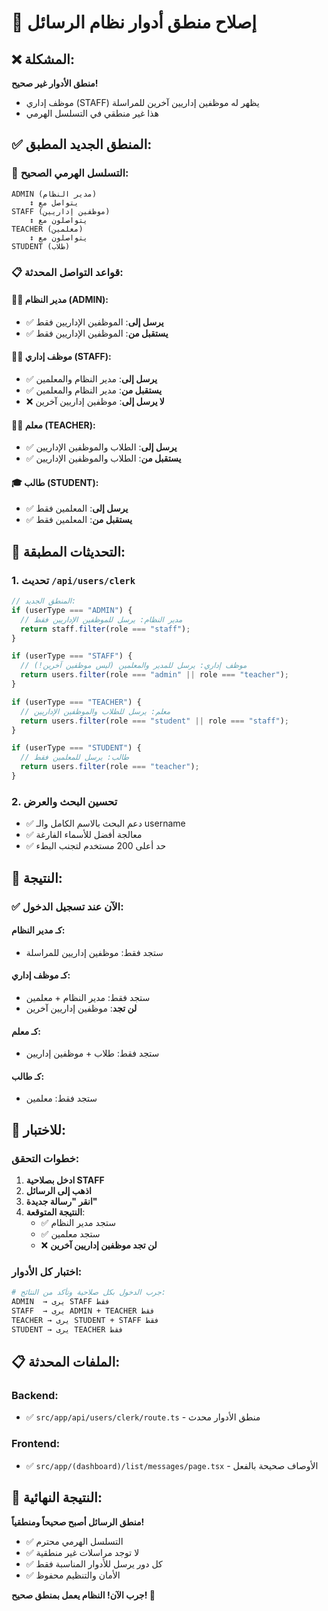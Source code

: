 # 🔧 إصلاح منطق أدوار نظام الرسائل

## ❌ المشكلة:
**منطق الأدوار غير صحيح!**
- موظف إداري (STAFF) يظهر له موظفين إداريين آخرين للمراسلة
- هذا غير منطقي في التسلسل الهرمي

## ✅ المنطق الجديد المطبق:

### 🏢 التسلسل الهرمي الصحيح:

```
ADMIN (مدير النظام)
    ↕️ يتواصل مع
STAFF (موظفين إداريين)
    ↕️ يتواصلون مع
TEACHER (معلمين)
    ↕️ يتواصلون مع  
STUDENT (طلاب)
```

### 📋 قواعد التواصل المحدثة:

#### 👨‍💼 **مدير النظام (ADMIN):**
- ✅ **يرسل إلى**: الموظفين الإداريين فقط
- ✅ **يستقبل من**: الموظفين الإداريين فقط

#### 👩‍💼 **موظف إداري (STAFF):**
- ✅ **يرسل إلى**: مدير النظام والمعلمين
- ✅ **يستقبل من**: مدير النظام والمعلمين
- ❌ **لا يرسل إلى**: موظفين إداريين آخرين

#### 👨‍🏫 **معلم (TEACHER):**
- ✅ **يرسل إلى**: الطلاب والموظفين الإداريين
- ✅ **يستقبل من**: الطلاب والموظفين الإداريين

#### 🎓 **طالب (STUDENT):**
- ✅ **يرسل إلى**: المعلمين فقط
- ✅ **يستقبل من**: المعلمين فقط

## 🔧 التحديثات المطبقة:

### 1. تحديث `/api/users/clerk`
```javascript
// المنطق الجديد:
if (userType === "ADMIN") {
  // مدير النظام: يرسل للموظفين الإداريين فقط
  return staff.filter(role === "staff");
}

if (userType === "STAFF") {
  // موظف إداري: يرسل للمدير والمعلمين (ليس موظفين آخرين!)
  return users.filter(role === "admin" || role === "teacher");
}

if (userType === "TEACHER") {
  // معلم: يرسل للطلاب والموظفين الإداريين
  return users.filter(role === "student" || role === "staff");
}

if (userType === "STUDENT") {
  // طالب: يرسل للمعلمين فقط
  return users.filter(role === "teacher");
}
```

### 2. تحسين البحث والعرض
- ✅ دعم البحث بالاسم الكامل والـ username
- ✅ معالجة أفضل للأسماء الفارغة
- ✅ حد أعلى 200 مستخدم لتجنب البطء

## 🎯 النتيجة:

### ✅ الآن عند تسجيل الدخول:

#### كـ **مدير النظام**:
- ستجد فقط: موظفين إداريين للمراسلة

#### كـ **موظف إداري**:
- ستجد فقط: مدير النظام + معلمين
- **لن تجد**: موظفين إداريين آخرين

#### كـ **معلم**:
- ستجد فقط: طلاب + موظفين إداريين

#### كـ **طالب**:
- ستجد فقط: معلمين

## 🚀 للاختبار:

### خطوات التحقق:
1. **ادخل بصلاحية STAFF**
2. **اذهب إلى الرسائل**
3. **انقر "رسالة جديدة"**
4. **النتيجة المتوقعة**: 
   - ✅ ستجد مدير النظام
   - ✅ ستجد معلمين
   - ❌ **لن تجد موظفين إداريين آخرين**

### اختبار كل الأدوار:
```bash
# جرب الدخول بكل صلاحية وتأكد من النتائج:
ADMIN  → يرى STAFF فقط
STAFF  → يرى ADMIN + TEACHER فقط  
TEACHER → يرى STUDENT + STAFF فقط
STUDENT → يرى TEACHER فقط
```

## 📋 الملفات المحدثة:

### Backend:
- ✅ `src/app/api/users/clerk/route.ts` - منطق الأدوار محدث

### Frontend:
- ✅ `src/app/(dashboard)/list/messages/page.tsx` - الأوصاف صحيحة بالفعل

## 🎉 النتيجة النهائية:

**منطق الرسائل أصبح صحيحاً ومنطقياً!**

- ✅ التسلسل الهرمي محترم
- ✅ لا توجد مراسلات غير منطقية
- ✅ كل دور يرسل للأدوار المناسبة فقط
- ✅ الأمان والتنظيم محفوظ

**جرب الآن! النظام يعمل بمنطق صحيح! 🚀**
